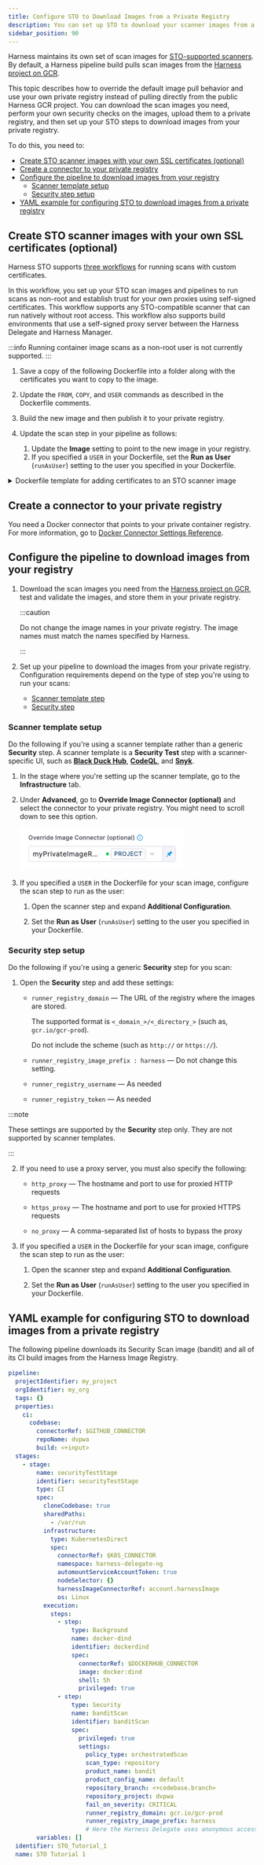```yaml
---
title: Configure STO to Download Images from a Private Registry
description: You can set up STO to download your scanner images from a private registry instead of GCR.
sidebar_position: 90
---
```


Harness maintains its own set of scan images for [STO-supported scanners](/docs/security-testing-orchestration/sto-techref-category/security-step-settings-reference.md#scanners-target-types-and-scan-approach). By default, a Harness pipeline build pulls scan images from the [Harness project on GCR](https://console.cloud.google.com/gcr/images/gcr-prod/global/harness).

This topic describes how to override the default image pull behavior and use your own private registry instead of pulling directly from the public Harness GCR project. You can download the scan images you need, perform your own security checks on the images, upload them to a private registry, and then set up your STO steps to download images from your private registry.

To do this, you need to:

- [Create STO scanner images with your own SSL certificates (optional)](#create-sto-scanner-images-with-your-own-ssl-certificates-optional)
- [Create a connector to your private registry](#create-a-connector-to-your-private-registry)
- [Configure the pipeline to download images from your registry](#configure-the-pipeline-to-download-images-from-your-registry)
  - [Scanner template setup](#scanner-template-setup)
  - [Security step setup](#security-step-setup)
- [YAML example for configuring STO to download images from a private registry](#yaml-example-for-configuring-sto-to-download-images-from-a-private-registry)

## Create STO scanner images with your own SSL certificates (optional)

Harness STO supports [three workflows](/docs/security-testing-orchestration/use-sto/set-up-sto-pipelines/add-custom-certs/ssl-setup-in-sto#supported-workflows-for-adding-custom-ssl-certificates) for running scans with custom certificates.

In this workflow, you set up your STO scan images and pipelines to run scans as non-root and establish trust for your own proxies using self-signed certificates. This workflow supports any STO-compatible scanner that can run natively without root access. This workflow also supports build environments that use a self-signed proxy server between the Harness Delegate and Harness Manager.

:::info
Running container image scans as a non-root user is not currently supported.
:::

1. Save a copy of the following Dockerfile into a folder along with the certificates you want to copy to the image.

2. Update the `FROM`, `COPY`, and `USER` commands as described in the Dockerfile comments.

3. Build the new image and then publish it to your private registry.

4. Update the scan step in your pipeline as follows:

   1. Update the **Image** setting to point to the new image in your registry.
   2. If you specified a `USER` in your Dockerfile, set the **Run as User** (`runAsUser`) setting to the user you specified in your Dockerfile.

<details><summary>Dockerfile template for adding certificates to an STO scanner image</summary>

``` bash
# STEP 1 
# Specify the STO scanner image where you want to add your certificates
# For a list of all images in the Harness Container Registry, run the following:
#     curl -X  GET https://app.harness.io/registry/_catalog
FROM harness/twistlock-job-runner:latest as scanner

# FYI Root access is required to load and trust certificates
USER root

# STEP 2 
# Copy your certificates to the engine
# You can copy multiple ca from completely different paths into SHARE_CA_PATH
COPY ./CERTIFICATE_1.pem ../another-folder/CERTIFICATE_2.pem /shared/customer_artifacts/certificates/


# FYI establishes trust for certificates in Python and the OS 
RUN sto_plugin --trust-certs
# Optional: To trust certificates for Java for tools such as
# - Black Duck Hub
# - Checkmarx
# - Sonarqube
# - Veracode
# - NexusIQ
# RUN sh /bin/setup.sh 

# STEP 3 (optional)
# Create a user and assume limited permission user
# If you set this, you need to add runAsUser setting in the scan step
#     i.e., runAsUser: "1000"
USER 1000

```

</details>

## Create a connector to your private registry

You need a Docker connector that points to your private container registry. For more information, go to [Docker Connector Settings Reference](/docs/platform/connectors/cloud-providers/ref-cloud-providers/docker-registry-connector-settings-reference/).

## Configure the pipeline to download images from your registry

1. Download the scan images you need from the [Harness project on GCR](https://console.cloud.google.com/gcr/images/gcr-prod/global/harness), test and validate the images, and store them in your private registry.

   :::caution

   Do not change the image names in your private registry. The image names must match the names specified by Harness.

   :::

2. Set up your pipeline to download the images from your private registry. Configuration requirements depend on the type of step you're using to run your scans:

   - [Scanner template step](#scanner-template-setup)
   - [Security step](#security-step-setup)

### Scanner template setup

Do the following if you're using a scanner template rather than a generic **Security** step. A scanner template is a **Security Test** step with a scanner-specific UI, such as [**Black Duck Hub**](/docs/security-testing-orchestration/sto-techref-category/black-duck-hub-scanner-reference), [**CodeQL**](/docs/security-testing-orchestration/sto-techref-category/codeql-scanner-reference#codeql-step-settings-for-sto-scans), and [**Snyk**](/docs/security-testing-orchestration/sto-techref-category/snyk/snyk-scanner-reference#snyk-step-configuration).

1. In the stage where you're setting up the scanner template, go to the **Infrastructure** tab. 

2. Under **Advanced**, go to **Override Image Connector (optional)** and select the connector to your private registry. You might need to scroll down to see this option.

   ![](../static/override-image-connector.png)

3. If you specified a `USER` in the Dockerfile for your scan image, configure the scan step to run as the user:

   1. Open the scanner step and expand **Additional Configuration**. 
   
   2. Set the **Run as User** (`runAsUser`) setting to the user you specified in your Dockerfile.

### Security step setup 

Do the following if you're using a generic **Security** step for you scan:

1. Open the **Security** step and add these settings: 

   * `runner_registry_domain`  —  The URL of the registry where the images are stored. 
     
     The supported format is `<_domain_>/<_directory_>` (such as, `gcr.io/gcr-prod`). 
     
     Do not include the scheme (such as `http://` or `https://`).

   * `runner_registry_image_prefix : harness` — Do not change this setting. 

   * `runner_registry_username`  — As needed

   * `runner_registry_token`  — As needed

  :::note

  These settings are supported by the **Security** step only. They are not supported by scanner templates.

  :::

2. If you need to use a proxy server, you must also specify the following: 

   * `http_proxy`  —  The hostname and port to use for proxied HTTP requests
  
   * `https_proxy`  —  The hostname and port to use for proxied HTTPS requests

   * `no_proxy`  — A comma-separated list of hosts to bypass the proxy

3. If you specified a `USER` in the Dockerfile for your scan image, configure the scan step to run as the user:

   1. Open the scanner step and expand **Additional Configuration**. 

   2. Set the **Run as User** (`runAsUser`) setting to the user you specified in your Dockerfile.

## YAML example for configuring STO to download images from a private registry

The following pipeline downloads its Security Scan image (bandit) and all of its CI build images from the Harness Image Registry. 

```yaml
pipeline:
  projectIdentifier: my_project
  orgIdentifier: my_org
  tags: {}
  properties:
    ci:
      codebase:
        connectorRef: $GITHUB_CONNECTOR
        repoName: dvpwa
        build: <+input>
  stages:
    - stage:
        name: securityTestStage
        identifier: securityTestStage
        type: CI
        spec:
          cloneCodebase: true
          sharedPaths:
            - /var/run
          infrastructure:
            type: KubernetesDirect
            spec:
              connectorRef: $K8S_CONNECTOR
              namespace: harness-delegate-ng
              automountServiceAccountToken: true
              nodeSelector: {}
              harnessImageConnectorRef: account.harnessImage
              os: Linux
          execution:
            steps:
              - step:
                  type: Background
                  name: docker-dind
                  identifier: dockerdind
                  spec:
                    connectorRef: $DOCKERHUB_CONNECTOR
                    image: docker:dind
                    shell: Sh
                    privileged: true
              - step:
                  type: Security
                  name: banditScan
                  identifier: banditScan
                  spec:
                    privileged: true
                    settings:
                      policy_type: orchestratedScan
                      scan_type: repository
                      product_name: bandit
                      product_config_name: default
                      repository_branch: <+codebase.branch>
                      repository_project: dvpwa
                      fail_on_severity: CRITICAL
                      runner_registry_domain: gcr.io/gcr-prod
                      runner_registry_image_prefix: harness
                      # Here the Harness Delegate uses anonymous access to download from the Harness GCR project rather than a private registry.
        variables: []
  identifier: STO_Tutorial_1
  name: STO Tutorial 1

```